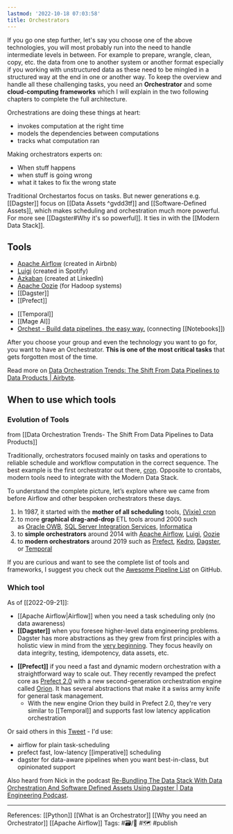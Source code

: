 ```yaml
---
lastmod: '2022-10-18 07:03:58'
title: Orchestrators
---
```


If you go one step further, let's say you choose one of the above technologies, you will most probably run into the need to handle intermediate levels in between. For example to prepare, wrangle, clean, copy, etc. the data from one to another system or another format especially if you working with unstructured data as these need to be mingled in a structured way at the end in one or another way. To keep the overview and handle all these challenging tasks, you need an **Orchestrator** and some **cloud-computing frameworks** which I will explain in the two following chapters to complete the full architecture.


Orchestrations are doing these things at heart:
- invokes computation at the right time
- models the dependencies between computations
- tracks what computation ran

Making orchestrators experts on:
- When stuff happens
- when stuff is going wrong
- what it takes to fix the wrong state

Traditional Orchestartos focus on tasks. But newer generations e.g. [[Dagster]] focus on [[Data Assets ^gvdd3tf]] and [[Software-Defined Assets]], which makes scheduling and orchestration much more powerful. For more see [[Dagster#Why it's so powerful]]. It ties in with the [[Modern Data Stack]].

## Tools
  * [Apache Airflow][24] (created in Airbnb)
  * [Luigi][25] (created in Spotify)
  * [Azkaban][26] (created at LinkedIn)
  * [Apache Oozie][27] (for Hadoop systems)
  * [[Dagster]]
  * [[Prefect]]
  - [[Temporal]]
  - [[Mage AI]] 
  - [Orchest - Build data pipelines, the easy way.](https://www.orchest.io/) (connecting [[Notebooks]])

After you choose your group and even the technology you want to go for, you want to have an Orchestrator. **This is one of the most critical tasks** that gets forgotten most of the time.

 [24]: https://airflow.apache.org/
 [25]: https://github.com/spotify/luigi
 [26]: https://azkaban.github.io/
 [27]: http://oozie.apache.org/

Read more on [Data Orchestration Trends: The Shift From Data Pipelines to Data Products | Airbyte](https://airbyte.com/blog/data-orchestration-trends).

## When to use which tools
### Evolution of Tools 
from [[Data Orchestration Trends- The Shift From Data Pipelines to Data Products]]

Traditionally, orchestrators focused mainly on tasks and operations to reliable schedule and workflow computation in the correct sequence. The best example is the first orchestrator out there, [cron](https://en.wikipedia.org/wiki/Cron). Opposite to crontabs, modern tools need to integrate with the Modern Data Stack.

To understand the complete picture, let’s explore where we came from before Airflow and other bespoken orchestrators these days.

1.  In 1987, it started with the **mother of all scheduling** tools, [(Vixie) cron](https://en.wikipedia.org/wiki/Cron)
2.  to more **graphical drag-and-drop** ETL tools around 2000 such as [Oracle OWB](https://en.wikipedia.org/wiki/Oracle_Warehouse_Builder), [SQL Server Integration Services](https://docs.microsoft.com/en-us/sql/integration-services/sql-server-integration-services?view=sql-server-ver15), [Informatica](https://www.informatica.com/) 
3.  to **simple orchestrators** around 2014 with [Apache Airflow](https://airflow.apache.org/), [Luigi](https://github.com/spotify/luigi), [Oozie](https://oozie.apache.org/)
4.  to **modern orchestrators** around 2019 such as [Prefect](https://www.prefect.io/), [Kedro](https://github.com/quantumblacklabs/kedro), [Dagster](https://github.com/dagster-io/dagster/), or [Temporal](https://github.com/temporalio/temporal)

If you are curious and want to see the complete list of tools and frameworks, I suggest you check out the [Awesome Pipeline List](https://github.com/pditommaso/awesome-pipeline#pipeline-frameworks--libraries) on GitHub.

### Which tool
As of [[2022-09-21]]:
- [[Apache Airflow|Airflow]] when you need a task scheduling only (no data awareness)
- **[[Dagster]]** when you foresee higher-level data engineering problems. Dagster has more abstractions as they grew from first principles with a holistic view in mind from the [very beginning](https://dagster.io/blog/introducing-dagster). They focus heavily on data integrity, testing, idempotency, data assets, etc.
* **[[Prefect]]** if you need a fast and dynamic modern orchestration with a straightforward way to scale out. They recently revamped the prefect core as [Prefect 2.0](https://www.prefect.io/blog/introducing-prefect-2-0/) with a new second-generation orchestration engine called [Orion](https://www.prefect.io/blog/announcing-prefect-orion/). It has several abstractions that make it a swiss army knife for general task management.
	* With the new engine Orion they build in Prefect 2.0, they're very similar to [[Temporal]] and supports fast low latency application orchestration
	
Or said others in this [Tweet](https://twitter.com/sspaeti/status/1580850623029075969) - I'd use:
- airflow for plain task-scheduling
- prefect fast, low-latency [[imperative]] scheduling
- dagster for data-aware pipelines when you want best-in-class, but opinionated support

Also heard from Nick in the podcast [Re-Bundling The Data Stack With Data Orchestration And Software Defined Assets Using Dagster | Data Engineering Podcast](https://www.dataengineeringpodcast.com/dagster-software-defined-assets-data-orchestration-episode-309/).

---
References: [[Python]] [[What is an Orchestrator]] [[Why you need an Orchestrator]] [[Apache Airflow]]
Tags: #🗃/🌳 #🗺 #publish